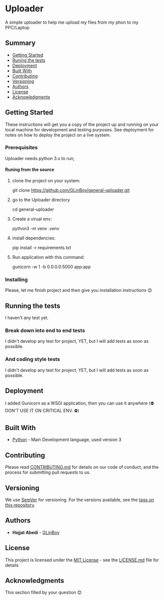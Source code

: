 # Uploader

A simple uploader to help me upload my files from my phon to my PPC/Laptop

## Summary

  - [Getting Started](#getting-started)
  - [Runing the tests](#running-the-tests)
  - [Deployment](#deployment)
  - [Built With](#built-with)
  - [Contributing](#contributing)
  - [Versioning](#versioning)
  - [Authors](#authors)
  - [License](#license)
  - [Acknowledgments](#acknowledgments)

## Getting Started

These instructions will get you a copy of the project up and running on your local machine for development and testing purposes. See deployment for notes on how to deploy the project on a live system.

### Prerequisites

Uploader needs python 3.x to run;

#### Runing from the source

1. clone the project on your system:

    git clone https://github.com/GLinBoy/general-uploader.git

2. go to the Uploader directory

    cd general-uploader

3. Create a virual env:

    python3 -m venv .venv

3. install dependencies:

    pip install -r requirements.txt

4. Run application with this command:

    gunicorn -w 1 -b 0.0.0.0:5000 app:app

### Installing

Please, let me finish project and then give you installation instructions 😊

## Running the tests

I haven't any test yet.

### Break down into end to end tests

I didn't develop any test for project, YET, but I will add tests as soon as possible.

### And coding style tests

I didn't develop any test for project, YET, but I will add tests as soon as possible.

## Deployment

I added Gunicorn as a WSGI application, then you can use it anywhere (⛔️ DON'T USE IT ON CRITICAL ENV. ⛔️)

## Built With

  - [Python](https://python.orf/) - Main Development language, used version 3

## Contributing

Please read [CONTRIBUTING.md](CONTRIBUTING.md) for details on our code
of conduct, and the process for submitting pull requests to us.

## Versioning

We use [SemVer](http://semver.org/) for versioning. For the versions
available, see the [tags on this
repository](https://github.com/PurpleBooth/a-good-readme-template/tags).

## Authors

  - **Hojjat Abedi** - [GLinBoy](https://github.com/GLinBoy)


## License

This project is licensed under the [MIT License](LICENSE.md) - see the [LICENSE.md](LICENSE.md) file for
details

## Acknowledgments

This section filled by your question 😊

